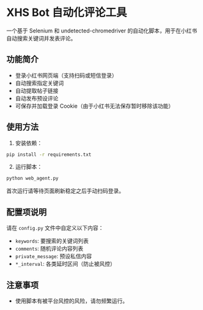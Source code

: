 # XHS Bot 自动化评论工具

一个基于 Selenium 和 undetected-chromedriver 的自动化脚本，用于在小红书自动搜索关键词并发表评论。

## 功能简介

- 登录小红书网页端（支持扫码或短信登录）
- 自动搜索指定关键词
- 自动提取帖子链接
- 自动发布预设评论
- 可保存并加载登录 Cookie（由于小红书无法保存暂时移除该功能）

## 使用方法

1. 安装依赖：

```bash
pip install -r requirements.txt
```

2. 运行脚本：

```bash
python web_agent.py
```

首次运行请等待页面刷新稳定之后手动扫码登录。

## 配置项说明

请在 `config.py` 文件中自定义以下内容：

- `keywords`: 要搜索的关键词列表
- `comments`: 随机评论内容列表
- `private_message`: 预设私信内容
- `*_interval`: 各类延时区间（防止被风控）

## 注意事项

- 使用脚本有被平台风控的风险，请勿频繁运行。
